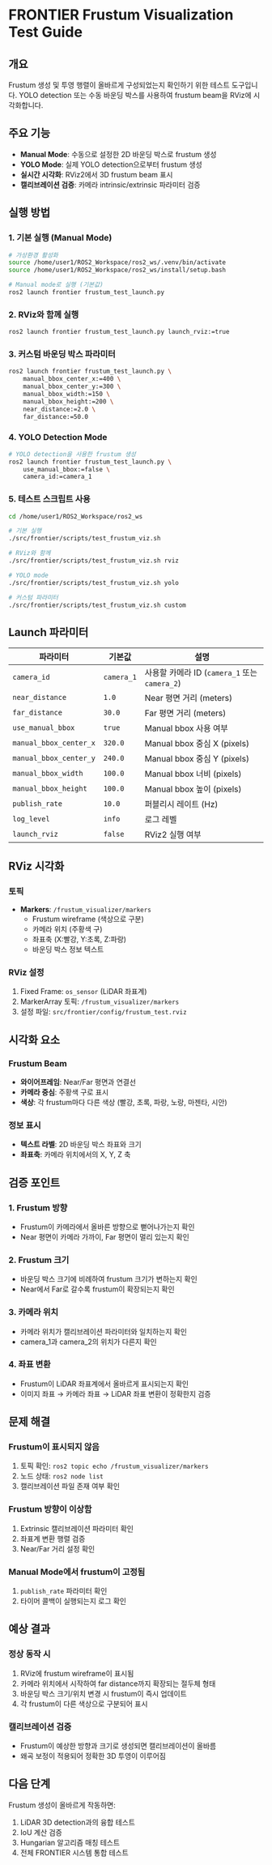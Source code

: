 # FRONTIER Frustum Visualization Test Guide

## 개요
Frustum 생성 및 투영 행렬이 올바르게 구성되었는지 확인하기 위한 테스트 도구입니다.
YOLO detection 또는 수동 바운딩 박스를 사용하여 frustum beam을 RViz에 시각화합니다.

## 주요 기능
- **Manual Mode**: 수동으로 설정한 2D 바운딩 박스로 frustum 생성
- **YOLO Mode**: 실제 YOLO detection으로부터 frustum 생성
- **실시간 시각화**: RViz2에서 3D frustum beam 표시
- **캘리브레이션 검증**: 카메라 intrinsic/extrinsic 파라미터 검증

## 실행 방법

### 1. 기본 실행 (Manual Mode)
```bash
# 가상환경 활성화
source /home/user1/ROS2_Workspace/ros2_ws/.venv/bin/activate
source /home/user1/ROS2_Workspace/ros2_ws/install/setup.bash

# Manual mode로 실행 (기본값)
ros2 launch frontier frustum_test_launch.py
```

### 2. RViz와 함께 실행
```bash
ros2 launch frontier frustum_test_launch.py launch_rviz:=true
```

### 3. 커스텀 바운딩 박스 파라미터
```bash
ros2 launch frontier frustum_test_launch.py \
    manual_bbox_center_x:=400 \
    manual_bbox_center_y:=300 \
    manual_bbox_width:=150 \
    manual_bbox_height:=200 \
    near_distance:=2.0 \
    far_distance:=50.0
```

### 4. YOLO Detection Mode
```bash
# YOLO detection을 사용한 frustum 생성
ros2 launch frontier frustum_test_launch.py \
    use_manual_bbox:=false \
    camera_id:=camera_1
```

### 5. 테스트 스크립트 사용
```bash
cd /home/user1/ROS2_Workspace/ros2_ws

# 기본 실행
./src/frontier/scripts/test_frustum_viz.sh

# RViz와 함께
./src/frontier/scripts/test_frustum_viz.sh rviz

# YOLO mode
./src/frontier/scripts/test_frustum_viz.sh yolo

# 커스텀 파라미터
./src/frontier/scripts/test_frustum_viz.sh custom
```

## Launch 파라미터

| 파라미터 | 기본값 | 설명 |
|---------|--------|------|
| `camera_id` | `camera_1` | 사용할 카메라 ID (`camera_1` 또는 `camera_2`) |
| `near_distance` | `1.0` | Near 평면 거리 (meters) |
| `far_distance` | `30.0` | Far 평면 거리 (meters) |
| `use_manual_bbox` | `true` | Manual bbox 사용 여부 |
| `manual_bbox_center_x` | `320.0` | Manual bbox 중심 X (pixels) |
| `manual_bbox_center_y` | `240.0` | Manual bbox 중심 Y (pixels) |
| `manual_bbox_width` | `100.0` | Manual bbox 너비 (pixels) |
| `manual_bbox_height` | `100.0` | Manual bbox 높이 (pixels) |
| `publish_rate` | `10.0` | 퍼블리시 레이트 (Hz) |
| `log_level` | `info` | 로그 레벨 |
| `launch_rviz` | `false` | RViz2 실행 여부 |

## RViz 시각화

### 토픽
- **Markers**: `/frustum_visualizer/markers`
  - Frustum wireframe (색상으로 구분)
  - 카메라 위치 (주황색 구)
  - 좌표축 (X:빨강, Y:초록, Z:파랑)
  - 바운딩 박스 정보 텍스트

### RViz 설정
1. Fixed Frame: `os_sensor` (LiDAR 좌표계)
2. MarkerArray 토픽: `/frustum_visualizer/markers`
3. 설정 파일: `src/frontier/config/frustum_test.rviz`

## 시각화 요소

### Frustum Beam
- **와이어프레임**: Near/Far 평면과 연결선
- **카메라 중심**: 주황색 구로 표시
- **색상**: 각 frustum마다 다른 색상 (빨강, 초록, 파랑, 노랑, 마젠타, 시안)

### 정보 표시
- **텍스트 라벨**: 2D 바운딩 박스 좌표와 크기
- **좌표축**: 카메라 위치에서의 X, Y, Z 축

## 검증 포인트

### 1. Frustum 방향
- Frustum이 카메라에서 올바른 방향으로 뻗어나가는지 확인
- Near 평면이 카메라 가까이, Far 평면이 멀리 있는지 확인

### 2. Frustum 크기
- 바운딩 박스 크기에 비례하여 frustum 크기가 변하는지 확인
- Near에서 Far로 갈수록 frustum이 확장되는지 확인

### 3. 카메라 위치
- 카메라 위치가 캘리브레이션 파라미터와 일치하는지 확인
- camera_1과 camera_2의 위치가 다른지 확인

### 4. 좌표 변환
- Frustum이 LiDAR 좌표계에서 올바르게 표시되는지 확인
- 이미지 좌표 → 카메라 좌표 → LiDAR 좌표 변환이 정확한지 검증

## 문제 해결

### Frustum이 표시되지 않음
1. 토픽 확인: `ros2 topic echo /frustum_visualizer/markers`
2. 노드 상태: `ros2 node list`
3. 캘리브레이션 파일 존재 여부 확인

### Frustum 방향이 이상함
1. Extrinsic 캘리브레이션 파라미터 확인
2. 좌표계 변환 행렬 검증
3. Near/Far 거리 설정 확인

### Manual Mode에서 frustum이 고정됨
1. `publish_rate` 파라미터 확인
2. 타이머 콜백이 실행되는지 로그 확인

## 예상 결과

### 정상 동작 시
1. RViz에 frustum wireframe이 표시됨
2. 카메라 위치에서 시작하여 far distance까지 확장되는 절두체 형태
3. 바운딩 박스 크기/위치 변경 시 frustum이 즉시 업데이트
4. 각 frustum이 다른 색상으로 구분되어 표시

### 캘리브레이션 검증
- Frustum이 예상한 방향과 크기로 생성되면 캘리브레이션이 올바름
- 왜곡 보정이 적용되어 정확한 3D 투영이 이루어짐

## 다음 단계

Frustum 생성이 올바르게 작동하면:
1. LiDAR 3D detection과의 융합 테스트
2. IoU 계산 검증
3. Hungarian 알고리즘 매칭 테스트
4. 전체 FRONTIER 시스템 통합 테스트